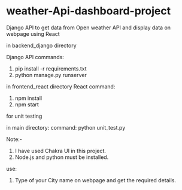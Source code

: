 # weather-Api-dashboard-project
Django API to get data from Open weather API and display data on webpage using React

in backend_django directory

Django API
commands:
1. pip install -r requirements.txt
2. python manage.py runserver


in frontend_react directory
React
command:
1. npm install
2. npm start

for unit testing 

in main directory:
command:
python unit_test.py


Note:- 
1. I have used Chakra UI in this project.
2. Node.js and python must be installed.


use:
1. Type of your City name on webpage and get the required details.
